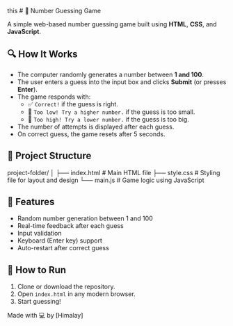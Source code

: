 this # 🎯 Number Guessing Game

A simple web-based number guessing game built using **HTML**, **CSS**, and **JavaScript**.

## 🔍 How It Works

- The computer randomly generates a number between **1 and 100**.
- The user enters a guess into the input box and clicks **Submit** (or presses **Enter**).
- The game responds with:
  - ✅ `Correct!` if the guess is right.
  - 🔼 `Too low! Try a higher number.` if the guess is too small.
  - 🔽 `Too high! Try a lower number.` if the guess is too big.
- The number of attempts is displayed after each guess.
- On correct guess, the game resets after 5 seconds.

## 📁 Project Structure

project-folder/
│
├── index.html # Main HTML file
├── style.css # Styling file for layout and design
└── main.js # Game logic using JavaScript

## 🧠 Features

- Random number generation between 1 and 100
- Real-time feedback after each guess
- Input validation
- Keyboard (Enter key) support
- Auto-restart after correct guess

## 🚀 How to Run

1. Clone or download the repository.
2. Open `index.html` in any modern browser.
3. Start guessing!



Made with 💻 by [Himalay]
